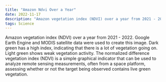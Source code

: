 ```yaml
---
title: "Amazon Ndvi Over a Year"
date: 2022-11-17
description: "Amazon vegetation index (NDVI) over a year from 2021 - 2022."
tags: Science
---
```


Amazon vegetation index (NDVI) over a year from 2021 - 2022. Google Earth Engine and MODIS satellite data were used to create this image. Dark green has a high index, indicating that there is a lot of vegetation going on. Light green shows weak vegetation activity. The normalized difference vegetation index (NDVI) is a simple graphical indicator that can be used to analyze remote sensing measurements, often from a space platform, assessing whether or not the target being observed contains live green vegetation.
